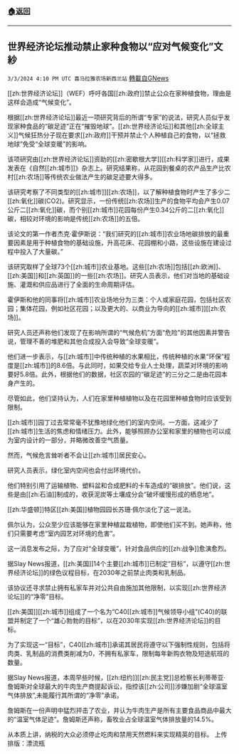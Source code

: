 ###  [:house:返回](README.md)
---


## 世界经济论坛推动禁止家种食物以“应对气候变化”文紗
`3/3/2024 4:10 PM UTC 喜马拉雅农场新西兰站` [轉載自GNews](https://gnews.org/articles/2361266)

[[zh:世界经济论坛]]（WEF）呼吁各国[[zh:政府]]禁止公众在家种植食物，理由是这样会造成“气候变化”。

根据[[zh:世界经济论坛]]最近一项研究背后的所谓“专家”的说法，研究人员似乎发现家种食品的“碳足迹”正在“摧毁地球”。[[zh:世界经济论坛]]和其他[[zh:全球主义]]气候狂热分子现在要求[[zh:政府]]干预并禁止个人种植自己的食物，以“拯救地球”免受“全球变暖”的影响。

该项研究由[[zh:世界经济论坛]]资助的[[zh:密歇根大学]][[zh:科学家]]进行，成果发表在《自然[[zh:城市]]》杂志上。研究结果称，从花园到餐桌的农产品生产比农村[[zh:农场]]等传统农业做法产生的碳足迹要大得多。

该研究考察了不同类型的[[zh:城市]][[zh:农场]]，以了解种植食物时产生了多少二[[zh:氧化]]碳(CO2)。研究显示，一份传统[[zh:农场]]生产的食物平均会产生0.07公斤二[[zh:氧化]]碳，而个别[[zh:城市]]花园每份产生0.34公斤的二[[zh:氧化]]碳，相较对环境的影响是传统[[zh:农场]]的五倍。

该论文的第一作者杰克·霍伊斯说：“我们研究的[[zh:城市]]农业场地碳排放的最重要因素是用于种植食物的基础设施，升高花床、花园棚和小路，这些设施在建设过程中投入了大量碳。”

该研究取样了全球73个[[zh:城市]]农业基地。这些[[zh:农场]]包括[[zh:欧洲]]、[[zh:美国]]和[[zh:英国]]的一些[[zh:农场]]。研究人员表示，他们对当地的基础设施、灌溉和供应品进行了全面的生命周期评估。

霍伊斯和他的同事将[[zh:城市]]农业场地分为三类：个人或家庭花园，包括社区农园；集体花园，例如社区花园；以及更大的、以商业为导向的[[zh:城市]][[zh:农场]]。

研究人员还声称他们发现了在影响所谓的“气候危机”方面“危险”的其他因素并警告说，管理不善的堆肥和其他合成投入会导致“全球变暖”。

他们进一步表示，与[[zh:城市]]中传统种植的水果相比，传统种植的水果“环保”程度是[[zh:城市]]的8.6倍。与此同时，如果交给专业人士处理，蔬菜对环境的影响要好5.8倍。此外，根据他们的数据，社区农园的“碳足迹”的三分之二是由花园本身产生的。

尽管如此，他们坚持认为，人们在家里种植植物以及在花园里种植食物时应该受到限制。

[[zh:城市]]园丁过去常常毫不犹豫地绿化他们的室内空间。一方面，这减少了[[zh:城市]]生活的焦虑和情绪压力。此外，能够照顾办公室和家里的植物也可以成为室内设计的一部分，并略微改善空气质量。

然而，气候危言耸听者不会让[[zh:城市]]居民安心。

研究人员表示，绿化室内空间也会付出环境代价。

他们特别引用了运输植物、塑料盆和合成肥料的卡车造成的“碳排放”。他们说，这些是由[[zh:石油]]制成的，收获泥炭等土壤成分会“破坏缓慢形成的栖息地”。

[[zh:华盛顿]]特区[[zh:美国]]植物园园长苏珊·佩尔淡化了这一说法。

佩尔认为，公众至少应该能够在家里种植盆栽植物，即使他们买不到。她声称，他们只需要考虑“室内园艺对环境的危害”。

这一消息发布之际，为了应对“全球变暖”，针对食品供应的[[zh:战争]]愈演愈烈。

据Slay News报道，[[zh:美国]]14个主要[[zh:城市]]已制定“目标”，以遵守[[zh:世界经济论坛]]的绿色议程目标，在2030年之前禁止肉类和乳制品。

该协议还寻求禁止拥有私家车并对公共自由施加其他限制，以实现[[zh:世界经济论坛]]的“净零”目标。

[[zh:美国]][[zh:城市]]组成了一个名为“C40[[zh:城市]]气候领导小组”(C40)的联盟并制定了一个“雄心勃勃的目标”，以在2030年实现[[zh:世界经济论坛]]的目标。

为了实现这一“目标”，C40[[zh:城市]]承诺其居民将遵守以下强制性规则，包括将肉类、乳制品的消费类削减为0，不拥有私家车，限制每年新购衣物及短途航班的数量。

据Slay News报道，本周早些时候，[[zh:纽约]][[zh:民主党]]总检察长利蒂蒂亚·詹姆斯对全球最大的牛肉生产商提起诉讼，指控该[[zh:公司]]涉嫌加剧“全球温室气体排放”,未能履行其所谓的“净零”承诺。

詹姆斯在一份声明中猛烈抨击了农业，并认为牛肉生产是所有主要食品商品中最大的“温室气体足迹”。詹姆斯还声称，畜牧业占全球温室气体排放量的14.5%。

从本质上讲，纳税的大众必须停止吃肉和禁用天然燃料来实现精英的目标。
上传排版：漂流瓶
